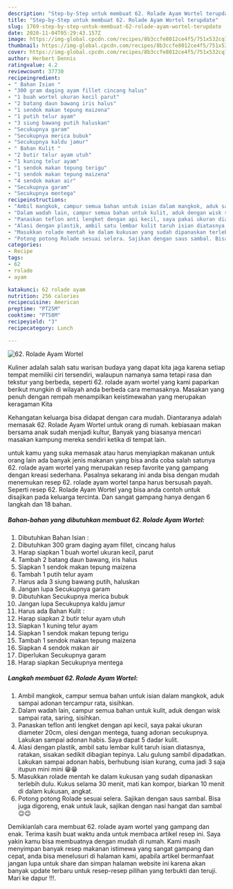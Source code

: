 ```yaml
---
description: "Step-by-Step untuk membuat 62. Rolade Ayam Wortel terupdate"
title: "Step-by-Step untuk membuat 62. Rolade Ayam Wortel terupdate"
slug: 1769-step-by-step-untuk-membuat-62-rolade-ayam-wortel-terupdate
date: 2020-11-04T05:29:43.157Z
image: https://img-global.cpcdn.com/recipes/8b3ccfe8012ce4f5/751x532cq70/62-rolade-ayam-wortel-foto-resep-utama.jpg
thumbnail: https://img-global.cpcdn.com/recipes/8b3ccfe8012ce4f5/751x532cq70/62-rolade-ayam-wortel-foto-resep-utama.jpg
cover: https://img-global.cpcdn.com/recipes/8b3ccfe8012ce4f5/751x532cq70/62-rolade-ayam-wortel-foto-resep-utama.jpg
author: Herbert Dennis
ratingvalue: 4.2
reviewcount: 37730
recipeingredient:
- " Bahan Isian "
- "300 gram daging ayam fillet cincang halus"
- "1 buah wortel ukuran kecil parut"
- "2 batang daun bawang iris halus"
- "1 sendok makan tepung maizena"
- "1 putih telur ayam"
- "3 siung bawang putih haluskan"
- "Secukupnya garam"
- "Secukupnya merica bubuk"
- "Secukupnya kaldu jamur"
- " Bahan Kulit "
- "2 butir telur ayam utuh"
- "1 kuning telur ayam"
- "1 sendok makan tepung terigu"
- "1 sendok makan tepung maizena"
- "4 sendok makan air"
- "Secukupnya garam"
- "Secukupnya mentega"
recipeinstructions:
- "Ambil mangkok, campur semua bahan untuk isian dalam mangkok, aduk sampai adonan tercampur rata, sisihkan."
- "Dalam wadah lain, campur semua bahan untuk kulit, aduk dengan wisk sampai rata, saring, sisihkan."
- "Panaskan teflon anti lengket dengan api kecil, saya pakai ukuran diameter 20cm, olesi dengan mentega, tuang adonan secukupnya. Lakukan sampai adonan habis. Saya dapat 5 dadar kulit."
- "Alasi dengan plastik, ambil satu lembar kulit taruh isian diatasnya, ratakan, sisakan sedikit dibagian tepinya. Lalu gulung sambil dipadatkan. Lakukan sampai adonan habis, berhubung isian kurang, cuma jadi 3 saja itupun mini mini 😁😁"
- "Masukkan rolade mentah ke dalam kukusan yang sudah dipanaskan terlebih dulu. Kukus selama 30 menit, mati kan kompor, biarkan 10 menit di dalam kukusan, angkat."
- "Potong potong Rolade sesuai selera. Sajikan dengan saus sambal. Bisa juga digoreng, enak untuk lauk, sajikan dengan nasi hangat dan sambal 😉😉"
categories:
- Recipe
tags:
- 62
- rolade
- ayam

katakunci: 62 rolade ayam 
nutrition: 256 calories
recipecuisine: American
preptime: "PT25M"
cooktime: "PT58M"
recipeyield: "3"
recipecategory: Lunch

---
```



![62. Rolade Ayam Wortel](https://img-global.cpcdn.com/recipes/8b3ccfe8012ce4f5/751x532cq70/62-rolade-ayam-wortel-foto-resep-utama.jpg)

Kuliner adalah salah satu warisan budaya yang dapat kita jaga karena setiap tempat memiliki ciri tersendiri, walaupun namanya sama tetapi rasa dan tekstur yang berbeda, seperti 62. rolade ayam wortel yang kami paparkan berikut mungkin di wilayah anda berbeda cara memasaknya. Masakan yang penuh dengan rempah menampilkan keistimewahan yang merupakan keragaman Kita



Kehangatan keluarga bisa didapat dengan cara mudah. Diantaranya adalah memasak 62. Rolade Ayam Wortel untuk orang di rumah. kebiasaan makan bersama anak sudah menjadi kultur, Banyak yang biasanya mencari masakan kampung mereka sendiri ketika di tempat lain.

untuk kamu yang suka memasak atau harus menyiapkan makanan untuk orang lain ada banyak jenis makanan yang bisa anda coba salah satunya 62. rolade ayam wortel yang merupakan resep favorite yang gampang dengan kreasi sederhana. Pasalnya sekarang ini anda bisa dengan mudah menemukan resep 62. rolade ayam wortel tanpa harus bersusah payah.
Seperti resep 62. Rolade Ayam Wortel yang bisa anda contoh untuk disajikan pada keluarga tercinta. Dan sangat gampang hanya dengan 6 langkah dan 18 bahan.


<!--inarticleads1-->

##### Bahan-bahan yang dibutuhkan membuat 62. Rolade Ayam Wortel:

1. Dibutuhkan  Bahan Isian :
1. Dibutuhkan 300 gram daging ayam fillet, cincang halus
1. Harap siapkan 1 buah wortel ukuran kecil, parut
1. Tambah 2 batang daun bawang, iris halus
1. Siapkan 1 sendok makan tepung maizena
1. Tambah 1 putih telur ayam
1. Harus ada 3 siung bawang putih, haluskan
1. Jangan lupa Secukupnya garam
1. Dibutuhkan Secukupnya merica bubuk
1. Jangan lupa Secukupnya kaldu jamur
1. Harus ada  Bahan Kulit :
1. Harap siapkan 2 butir telur ayam utuh
1. Siapkan 1 kuning telur ayam
1. Siapkan 1 sendok makan tepung terigu
1. Tambah 1 sendok makan tepung maizena
1. Siapkan 4 sendok makan air
1. Diperlukan Secukupnya garam
1. Harap siapkan Secukupnya mentega




<!--inarticleads2-->

##### Langkah membuat  62. Rolade Ayam Wortel:

1. Ambil mangkok, campur semua bahan untuk isian dalam mangkok, aduk sampai adonan tercampur rata, sisihkan.
1. Dalam wadah lain, campur semua bahan untuk kulit, aduk dengan wisk sampai rata, saring, sisihkan.
1. Panaskan teflon anti lengket dengan api kecil, saya pakai ukuran diameter 20cm, olesi dengan mentega, tuang adonan secukupnya. Lakukan sampai adonan habis. Saya dapat 5 dadar kulit.
1. Alasi dengan plastik, ambil satu lembar kulit taruh isian diatasnya, ratakan, sisakan sedikit dibagian tepinya. Lalu gulung sambil dipadatkan. Lakukan sampai adonan habis, berhubung isian kurang, cuma jadi 3 saja itupun mini mini 😁😁
1. Masukkan rolade mentah ke dalam kukusan yang sudah dipanaskan terlebih dulu. Kukus selama 30 menit, mati kan kompor, biarkan 10 menit di dalam kukusan, angkat.
1. Potong potong Rolade sesuai selera. Sajikan dengan saus sambal. Bisa juga digoreng, enak untuk lauk, sajikan dengan nasi hangat dan sambal 😉😉




Demikianlah cara membuat 62. rolade ayam wortel yang gampang dan enak. Terima kasih buat waktu anda untuk membaca artikel resep ini. Saya yakin kamu bisa membuatnya dengan mudah di rumah. Kami masih menyimpan banyak resep makanan istimewa yang sangat gampang dan cepat, anda bisa menelusuri di halaman kami, apabila artikel bermanfaat jangan lupa untuk share dan simpan halaman website ini karena akan banyak update terbaru untuk resep-resep pilihan yang terbukti dan teruji. Mari ke dapur !!!. 
